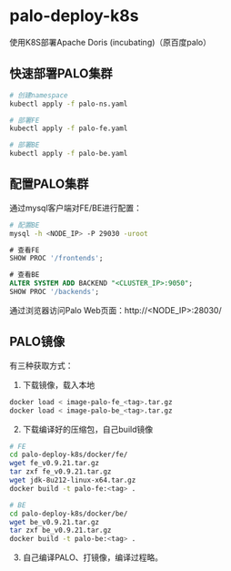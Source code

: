 # palo-deploy-k8s
使用K8S部署Apache Doris (incubating)（原百度palo）

## 快速部署PALO集群

```bash
# 创建namespace
kubectl apply -f palo-ns.yaml

# 部署FE
kubectl apply -f palo-fe.yaml

# 部署BE
kubectl apply -f palo-be.yaml
```

## 配置PALO集群

通过mysql客户端对FE/BE进行配置：

```bash
# 配置BE
mysql -h <NODE_IP> -P 29030 -uroot
```

```sql
# 查看FE
SHOW PROC '/frontends';

# 查看BE
ALTER SYSTEM ADD BACKEND "<CLUSTER_IP>:9050";
SHOW PROC '/backends';
```

通过浏览器访问Palo Web页面：http://<NODE_IP>:28030/

## PALO镜像

有三种获取方式：

1. 下载镜像，载入本地

```bash
docker load < image-palo-fe_<tag>.tar.gz
docker load < image-palo-be_<tag>.tar.gz
```

2. 下载编译好的压缩包，自己build镜像

```bash
# FE
cd palo-deploy-k8s/docker/fe/
wget fe_v0.9.21.tar.gz
tar zxf fe_v0.9.21.tar.gz
wget jdk-8u212-linux-x64.tar.gz
docker build -t palo-fe:<tag> .

# BE
cd palo-deploy-k8s/docker/be/
wget be_v0.9.21.tar.gz
tar zxf be_v0.9.21.tar.gz
docker build -t palo-be:<tag> .
```

3. 自己编译PALO、打镜像，编译过程略。
